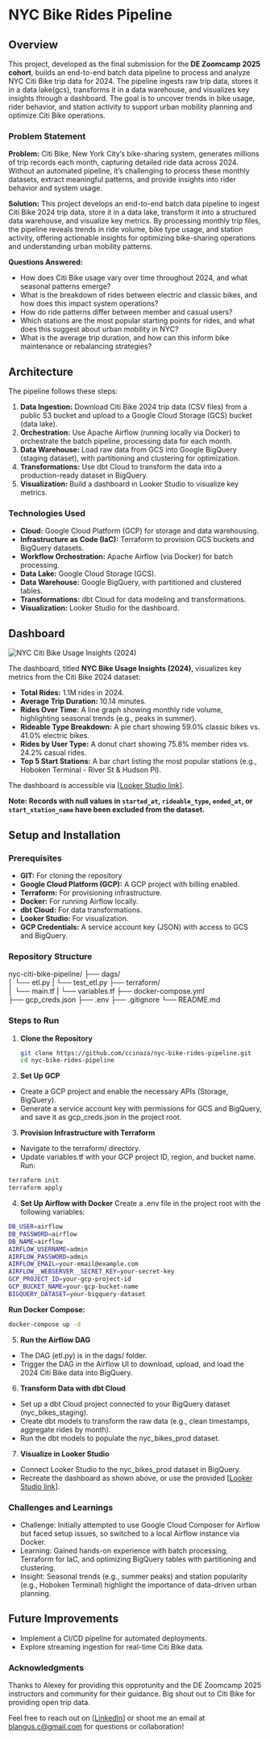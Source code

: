 # NYC Bike Rides Pipeline 

## Overview

This project, developed as the final submission for the **DE Zoomcamp 2025 cohort**, builds an end-to-end batch data pipeline to process and analyze NYC Citi Bike trip data for 2024. The pipeline ingests raw trip data, stores it in a data lake(gcs), transforms it in a data warehouse, and visualizes key insights through a dashboard. The goal is to uncover trends in bike usage, rider behavior, and station activity to support urban mobility planning and optimize Citi Bike operations.

### Problem Statement

**Problem:** Citi Bike, New York City’s bike-sharing system, generates millions of trip records each month, capturing detailed ride data across 2024. Without an automated pipeline, it’s challenging to process these monthly datasets, extract meaningful patterns, and provide insights into rider behavior and system usage.

**Solution:** This project develops an end-to-end batch data pipeline to ingest Citi Bike 2024 trip data, store it in a data lake, transform it into a structured data warehouse, and visualize key metrics. By processing monthly trip files, the pipeline reveals trends in ride volume, bike type usage, and station activity, offering actionable insights for optimizing bike-sharing operations and understanding urban mobility patterns.

**Questions Answered:**
- How does Citi Bike usage vary over time throughout 2024, and what seasonal patterns emerge?
- What is the breakdown of rides between electric and classic bikes, and how does this impact system operations?
- How do ride patterns differ between member and casual users?
- Which stations are the most popular starting points for rides, and what does this suggest about urban mobility in NYC?
- What is the average trip duration, and how can this inform bike maintenance or rebalancing strategies?

## Architecture

The pipeline follows these steps:
1. **Data Ingestion:** Download Citi Bike 2024 trip data (CSV files) from a public S3 bucket and upload to a Google Cloud Storage (GCS) bucket (data lake).
2. **Orchestration:** Use Apache Airflow (running locally via Docker) to orchestrate the batch pipeline, processing data for each month.
3. **Data Warehouse:** Load raw data from GCS into Google BigQuery (staging dataset), with partitioning and clustering for optimization.
4. **Transformations:** Use dbt Cloud to transform the data into a production-ready dataset in BigQuery.
5. **Visualization:** Build a dashboard in Looker Studio to visualize key metrics.

### Technologies Used
- **Cloud:** Google Cloud Platform (GCP) for storage and data warehousing.
- **Infrastructure as Code (IaC):** Terraform to provision GCS buckets and BigQuery datasets.
- **Workflow Orchestration:** Apache Airflow (via Docker) for batch processing.
- **Data Lake:** Google Cloud Storage (GCS).
- **Data Warehouse:** Google BigQuery, with partitioned and clustered tables.
- **Transformations:** dbt Cloud for data modeling and transformations.
- **Visualization:** Looker Studio for the dashboard.

## Dashboard

![NYC Citi Bike Usage Insights (2024)](image.png)

The dashboard, titled **NYC Bike Usage Insights (2024)**, visualizes key metrics from the Citi Bike 2024 dataset:
- **Total Rides:** 1.1M rides in 2024.
- **Average Trip Duration:** 10.14 minutes.
- **Rides Over Time:** A line graph showing monthly ride volume, highlighting seasonal trends (e.g., peaks in summer).
- **Rideable Type Breakdown:** A pie chart showing 59.0% classic bikes vs. 41.0% electric bikes.
- **Rides by User Type:** A donut chart showing 75.8% member rides vs. 24.2% casual rides.
- **Top 5 Start Stations:** A bar chart listing the most popular stations (e.g., Hoboken Terminal - River St & Hudson Pl).

The dashboard is accessible via [[Looker Studio link](https://lookerstudio.google.com/s/m_RrMM_TF20)].

**Note: Records with null values in `started_at`, `rideable_type`, `ended_at`, or `start_station_name` have been excluded from the dataset.**

## Setup and Installation

### Prerequisites
- **GIT:** For cloning the repository
- **Google Cloud Platform (GCP):** A GCP project with billing enabled.
- **Terraform:** For provisioning infrastructure.
- **Docker:** For running Airflow locally.
- **dbt Cloud:** For data transformations.
- **Looker Studio:** For visualization.
- **GCP Credentials:** A service account key (JSON) with access to GCS and BigQuery.

### Repository Structure

nyc-citi-bike-pipeline/
├── dags/                    
│   └── etl.py
|   └── test_etl.py
├── terraform/    
│   └── main.tf
|   └── variables.tf
├── docker-compose.yml    
├── gcp_creds.json 
├── .env
├── .gitignore
└── README.md

### Steps to Run

1. **Clone the Repository**
   ```bash
   git clone https://github.com/ccinaza/nyc-bike-rides-pipeline.git
   cd nyc-bike-rides-pipeline
   ```

2. **Set Up GCP**
- Create a GCP project and enable the necessary APIs (Storage, BigQuery).
- Generate a service account key with permissions for GCS and BigQuery, and save it as gcp_creds.json in the project root.

3. **Provision Infrastructure with Terraform**
- Navigate to the terraform/ directory.
- Update variables.tf with your GCP project ID, region, and bucket name.
Run:
```bash
terraform init
terraform apply
```

4. **Set Up Airflow with Docker**
Create a .env file in the project root with the following variables:
```bash
DB_USER=airflow
DB_PASSWORD=airflow
DB_NAME=airflow
AIRFLOW_USERNAME=admin
AIRFLOW_PASSWORD=admin
AIRFLOW_EMAIL=your-email@example.com
AIRFLOW__WEBSERVER__SECRET_KEY=your-secret-key
GCP_PROJECT_ID=your-gcp-project-id
GCP_BUCKET_NAME=your-gcp-bucket-name
BIGQUERY_DATASET=your-bigquery-dataset
```

**Run Docker Compose:**
```bash
docker-compose up -d
```

5. **Run the Airflow DAG**
- The DAG (etl.py) is in the dags/ folder.
- Trigger the DAG in the Airflow UI to download, upload, and load the 2024 Citi Bike data into BigQuery.

6. **Transform Data with dbt Cloud**
- Set up a dbt Cloud project connected to your BigQuery dataset (nyc_bikes_staging).
- Create dbt models to transform the raw data (e.g., clean timestamps, aggregate rides by month).
- Run the dbt models to populate the nyc_bikes_prod dataset.

7. **Visualize in Looker Studio**
- Connect Looker Studio to the nyc_bikes_prod dataset in BigQuery.
- Recreate the dashboard as shown above, or use the provided [[Looker Studio link](https://lookerstudio.google.com/s/m9Oe3kIFNYQ)].

### Challenges and Learnings
- Challenge: Initially attempted to use Google Cloud Composer for Airflow but faced setup issues, so switched to a local Airflow instance via Docker.
- Learning: Gained hands-on experience with batch processing, Terraform for IaC, and optimizing BigQuery tables with partitioning and clustering.
- Insight: Seasonal trends (e.g., summer peaks) and station popularity (e.g., Hoboken Terminal) highlight the importance of data-driven urban planning.

## Future Improvements
- Implement a CI/CD pipeline for automated deployments.
- Explore streaming ingestion for real-time Citi Bike data.


### Acknowledgments
Thanks to Alexey for providing this opprotunity and the DE Zoomcamp 2025 instructors and community for their guidance. Big shout out to Citi Bike for providing open trip data.

Feel free to reach out on [[LinkedIn](https://www.linkedin.com/in/blessingangus/)] or shoot me an email at blangus.c@gmail.com for questions or collaboration!